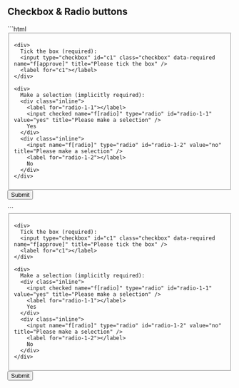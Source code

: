 <h2 id="box">Checkbox &amp; Radio buttons</h2>
```html
<form method="post" action="" data-validate>
  <fieldset>

    <div>
      Tick the box (required):
      <input type="checkbox" id="c1" class="checkbox" data-required name="f[approve]" title="Please tick the box" />
      <label for="c1"></label>
    </div>

    <div>
      Make a selection (implicitly required):
      <div class="inline">
        <label for="radio-1-1"></label>
        <input checked name="f[radio]" type="radio" id="radio-1-1" value="yes" title="Please make a selection" />
        Yes
      </div>
      <div class="inline">
        <input name="f[radio]" type="radio" id="radio-1-2" value="no" title="Please make a selection" />
        <label for="radio-1-2"></label>
        No
      </div>
    </div>

  </fieldset>
  <footer>
    <input type="submit">
  </footer>
</form>
```
<form method="post" action="" data-validate>
  <fieldset>

    <div>
      Tick the box (required):
      <input type="checkbox" id="c1" class="checkbox" data-required name="f[approve]" title="Please tick the box" />
      <label for="c1"></label>
    </div>

    <div>
      Make a selection (implicitly required):
      <div class="inline">
        <input checked name="f[radio]" type="radio" id="radio-1-1" value="yes" title="Please make a selection" />
        <label for="radio-1-1"></label>
        Yes
      </div>
      <div class="inline">
        <input name="f[radio]" type="radio" id="radio-1-2" value="no" title="Please make a selection" />
        <label for="radio-1-2"></label>
        No
      </div>
    </div>

  </fieldset>
  <footer>
    <input type="submit">
  </footer>
</form>
